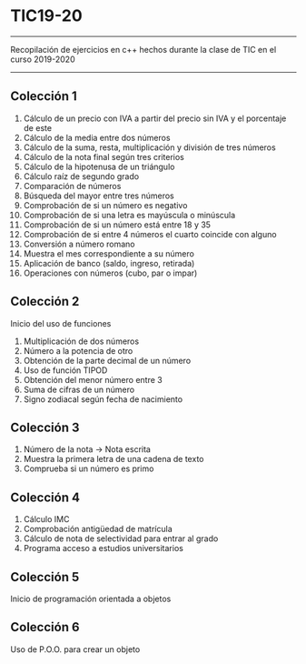 # TIC19-20

---

Recopilación de ejercicios en c++ hechos durante la clase de TIC en el curso 2019-2020

---

## Colección 1

1. Cálculo de un precio con IVA a partir del precio sin IVA y el porcentaje de este
2. Cálculo de la media entre dos números
3. Cálculo de la suma, resta, multiplicación y división de tres números
4. Cálculo de la nota final según tres criterios
5. Cálculo de la hipotenusa de un triángulo
6. Cálculo raíz de segundo grado
7. Comparación de números
8. Búsqueda del mayor entre tres números
9. Comprobación de si un número es negativo
10. Comprobación de si una letra es mayúscula o minúscula
11. Comprobación de si un número está entre 18 y 35
12. Comprobación de si entre 4 números el cuarto coincide con alguno
13. Conversión a número romano
14. Muestra el mes correspondiente a su número
15. Aplicación de banco (saldo, ingreso, retirada)
16. Operaciones con números (cubo, par o impar)

## Colección 2

Inicio del uso de funciones

1. Multiplicación de dos números
2. Número a la potencia de otro
3. Obtención de la parte decimal de un número
4. Uso de función TIPOD
5. Obtención del menor número entre 3
6. Suma de cifras de un número
7. Signo zodiacal según fecha de nacimiento

## Colección 3

1. Número de la nota -> Nota escrita
2. Muestra la primera letra de una cadena de texto
3. Comprueba si un número es primo

## Colección 4

1. Cálculo IMC
2. Comprobación antigüedad de matrícula
3. Cálculo de nota de selectividad para entrar al grado
4. Programa acceso a estudios universitarios

## Colección 5

Inicio de programación orientada a objetos

## Colección 6

Uso de P.O.O. para crear un objeto
